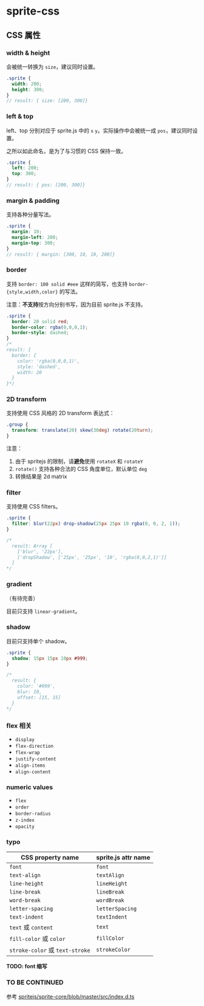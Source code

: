 # sprite-css

## CSS 属性

### width & height

会被统一转换为 `size`，建议同时设置。

```scss
.sprite {
  width: 200;
  height: 300;
}
// result: { size: [200, 300]}
```

### left & top

left、top 分别对应于 sprite.js 中的 `x` `y`。实际操作中会被统一成 `pos`，建议同时设置。

之所以如此命名，是为了与习惯的 CSS 保持一致。

```scss
.sprite {
  left: 200;
  top: 300;
}
// result: { pos: [200, 300]}
```

### margin & padding

支持各种分量写法。

```scss
.sprite {
  margin: 10;
  margin-left: 200;
  margin-top: 300;
}
// result: { margin: [300, 10, 10, 200]}
```

### border

支持 `border: 100 solid #eee` 这样的简写，也支持 `border-{style,width,color}` 的写法。

注意：**不支持**按方向分别书写，因为目前 sprite.js 不支持。


```scss
.sprite {
  border: 20 solid red;
  border-color: rgba(0,0,0,1);
  border-style: dashed;
}
/*
result: {
  border: {
    color: 'rgba(0,0,0,1)',
    style: 'dashed',
    width: 20
  }
}*/
```

### 2D transform 

支持使用 CSS 风格的 2D transform 表达式： 

```css
.group {
  transform: translate(20) skew(30deg) rotate(20turn);
}
```

注意：

1. 由于 spritejs 的限制，请**避免**使用 `rotateX` 和 `rotateY`
2. `rotate()` 支持各种合法的 CSS 角度单位，默认单位 `deg`
3. 转换结果是 2d matrix

### filter

支持使用 CSS filters。

```scss
.sprite {
  filter: blur(22px) drop-shadow(25px 25px 10 rgba(0, 0, 2, 1));
}

/*
  result: Array [
    ['blur', '22px'],
    ['dropShadow', ['25px', '25px', '10', 'rgba(0,0,2,1)']]
  ]
*/
```

### gradient

（有待完善）

目前只支持 `linear-gradient`。

### shadow

目前只支持单个 shadow。

```scss
.sprite {
  shadow: 15px 15px 10px #999;
}

/*
  result: {
    color: '#999',
    blur: 10,
    offset: [15, 15]
  }
*/
```

### flex 相关

- `display`
- `flex-direction`
- `flex-wrap`
- `justify-content`
- `align-items`
- `align-content`

### numeric values

- `flex`
- `order`
- `border-radius`
- `z-index`
- `opacity`

### typo 

| CSS property name              | sprite.js attr name |
| ------------------------------ | ------------------- |
| `font`                         | `font`              |
| `text-align`                   | `textAlign`         |
| `line-height`                  | `lineHeight`        |
| `line-break`                   | `lineBreak`         |
| `word-break`                   | `wordBreak`         |
| `letter-spacing`               | `letterSpacing`     |
| `text-indent`                  | `textIndent`        |
| `text` 或 `content`            | `text`              |
| `fill-color` 或 `color`        | `fillColor`         |
| `stroke-color` 或 `text-stroke`| `strokeColor`       |

**TODO: font 缩写**

### TO BE CONTINUED

参考 [spritejs/sprite-core/blob/master/src/index.d.ts](https://github.com/spritejs/sprite-core/blob/master/src/index.d.ts)

